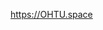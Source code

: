 https://OHTU.space

<!---
Cancel-Rent/Cancel-Rent is a ✨ special ✨ repository because its `README.md` (this file) appears on your GitHub profile.
You can click the Preview link to take a look at your changes.
--->
